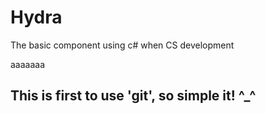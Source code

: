 # Hydra 
The basic component using c# when CS development

aaaaaaa
## This is first to use 'git', so simple it!  ^_^ 
